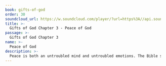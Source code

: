 ```yaml
---
book: gifts-of-god
order: 30
soundcloud_url: https://w.soundcloud.com/player/?url=https%3A//api.soundcloud.com/tracks/
title: >-
  Gifts of God Chapter 3 - Peace of God
passage: >-
  Gifts of God Chapter 3
name: >-
  Peace of God
description: >-
  Peace is both an untroubled mind and untroubled emotions. The Bible speaks of peace with God and the peace of God. God gives inner peace. God gives interpersonal peace. God gives international peace. God gives eternal peace.
---
```



